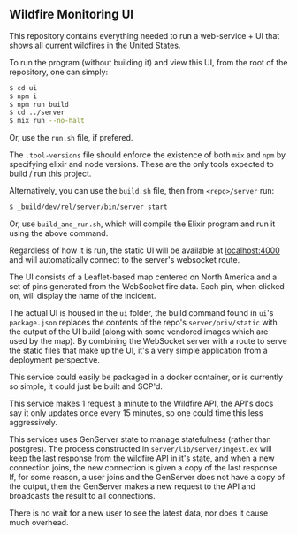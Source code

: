 ## Wildfire Monitoring UI

This repository contains everything needed to run a web-service + UI that shows all current wildfires in the United States.

To run the program (without building it) and view this UI, from the root of the repository, one can simply:

```bash
$ cd ui
$ npm i
$ npm run build
$ cd ../server
$ mix run --no-halt
```
Or, use the `run.sh` file, if prefered. 

The `.tool-versions` file should enforce the existence of both `mix` and `npm` by specifying elixir and node versions. These are the only tools expected to build / run this project.

Alternatively, you can use the `build.sh` file, then from `<repo>/server` run:
```bash
$ _build/dev/rel/server/bin/server start
```
Or, use `build_and_run.sh`, which will compile the Elixir program and run it using the above command.

Regardless of how it is run, the static UI will be available at [localhost:4000](http://localhost:4000) and will automatically connect to the server's websocket route.

The UI consists of a Leaflet-based map centered on North America and a set of pins generated from the WebSocket fire data. Each pin, when clicked on, will display the name of the incident. 

The actual UI is housed in the `ui` folder, the build command found in `ui`'s `package.json` replaces the contents of the repo's `server/priv/static` with the output of the UI build (along with some vendored images which are used by the map). By combining the WebSocket server with a route to serve the static files that make up the UI, it's a very simple application from a deployment perspective. 

This service could easily be packaged in a docker container, or is currently so simple, it could just be built and SCP'd.

This service makes 1 request a minute to the Wildfire API, the API's docs say it only updates once every 15 minutes, so one could time this less aggressively.

This services uses GenServer state to manage statefulness (rather than postgres). The process constructed in `server/lib/server/ingest.ex` will keep the last response from the wildfire API in it's state, and when a new connection joins, the new connection is given a copy of the last response. If, for some reason, a user joins and the GenServer does not have a copy of the output, then the GenServer makes a new request to the API and broadcasts the result to all connections.

There is no wait for a new user to see the latest data, nor does it cause much overhead.
